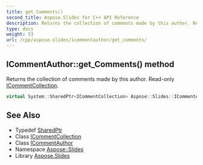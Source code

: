 ```yaml
---
title: get_Comments()
second_title: Aspose.Slides for C++ API Reference
description: Returns the collection of comments made by this author. Read-only ICommentCollection.
type: docs
weight: 53
url: /cpp/aspose.slides/icommentauthor/get_comments/
---
```

## ICommentAuthor::get_Comments() method


Returns the collection of comments made by this author. Read-only [ICommentCollection](../../icommentcollection/).

```cpp
virtual System::SharedPtr<ICommentCollection> Aspose::Slides::ICommentAuthor::get_Comments()=0
```

## See Also

* Typedef [SharedPtr](../../system/sharedptr/)
* Class [ICommentCollection](../icommentcollection/)
* Class [ICommentAuthor](./)
* Namespace [Aspose::Slides](../)
* Library [Aspose.Slides](../../)